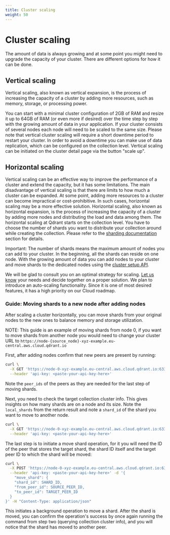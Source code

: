 ```yaml
---
title: Cluster scaling
weight: 50
---
```


# Cluster scaling

The amount of data is always growing and at some point you might need to upgrade the capacity of your cluster.
There are different options for how it can be done.

## Vertical scaling

Vertical scaling, also known as vertical expansion, is the process of increasing the capacity of a cluster by adding more resources, such as memory, storage, or processing power.

You can start with a minimal cluster configuration of 2GB of RAM and resize it up to 64GB of RAM (or even more if desired) over the time step by step with the growing amount of data in your application.
If your cluster consists of several nodes each node will need to be scaled to the same size.
Please note that vertical cluster scaling will require a short downtime period to restart your cluster.
In order to avoid a downtime you can make use of data replication, which can be configured on the collection level.
Vertical scaling can be initiated on the cluster detail page via the button "scale up".

## Horizontal scaling

Vertical scaling can be an effective way to improve the performance of a cluster and extend the capacity, but it has some limitations.
The main disadvantage of vertical scaling is that there are limits to how much a cluster can be expanded.
At some point, adding more resources to a cluster can become impractical or cost-prohibitive.
In such cases, horizontal scaling may be a more effective solution.
Horizontal scaling, also known as horizontal expansion, is the process of increasing the capacity of a cluster by adding more nodes and distributing the load and data among them. 
The horizontal scaling at Qdrant starts on the collection level.
You have to choose the number of shards you want to distribute your collection around while creating the collection.
Please refer to the [sharding documentation](../../guides/distributed_deployment/#sharding) section for details.


Important: The number of shards means the maximum amount of nodes you can add to your cluster. In the beginning, all the shards can reside on one node.
With the growing amount of data you can add nodes to your cluster and move shards to the dedicated nodes using the [cluster setup API](../../guides/distributed_deployment/#cluster-scaling). 

We will be glad to consult you on an optimal strategy for scaling.
[Let us know](mailto:cloud@qdrant.io) your needs and decide together on a proper solution. We plan to introduce an auto-scaling functionality. Since it is one of most desired features, it has a high priority on our Cloud roadmap.

### Guide: Moving shards to a new node after adding nodes

After scaling a cluster horizontally, you can move shards from your original nodes to the new ones to balance memory and storage utilization.

NOTE: This guide is an example of moving shards from node 0, if you want to move shards from another 
node you would need to change your cluster URL to `https://node-{source_node}-xyz-example.eu-central.aws.cloud.qdrant.io`

First, after adding nodes confirm that new peers are present by running:

```bash
curl \
  -X GET 'https://node-0-xyz-example.eu-central.aws.cloud.qdrant.io:6333/cluster' \
  --header 'api-key: <paste-your-api-key-here>'
```

Note the `peer_ids` of the peers as they are needed for the last step of moving shards.

Next, you need to check the target collection cluster info. This gives insights on how many shards are on a node and its size. Note the `local_shards` from the return result and note a `shard_id` of the shard you want to move to another node.

```bash
curl \
  -X GET 'https://node-0-xyz-example.eu-central.aws.cloud.qdrant.io:6333/collections/{collection_name}/cluster' \
  --header 'api-key: <paste-your-api-key-here>'
```

The last step is to initiate a move shard operation, for it you will need the ID of the peer that stores the target shard, the shard ID itself and the target peer ID to which the shard will be moved:

```bash
curl \
  -X POST 'https://node-0-xyz-example.eu-central.aws.cloud.qdrant.io:6333/collections/{collection_name}/cluster' \
  --header 'api-key: <paste-your-api-key-here>' -d '{
    "move_shard": {
    "shard_id": SHARD_ID,
    "from_peer_id": SOURCE_PEER_ID,
    "to_peer_id": TARGET_PEER_ID
  }
}' -H "Content-Type: application/json"
```

This initiates a background operation to move a shard. After the shard is moved, you can confirm the operation's success by once again running the command from step two (querying collection cluster info), and you will notice that the shard has moved to another peer.

